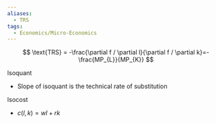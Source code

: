 ```yaml
---
aliases:
  - TRS
tags:
  - Economics/Micro-Economics
---
```


$$
\text{TRS} = -\frac{\partial f / \partial l}{\partial f / \partial k}=- \frac{MP_{L}}{MP_{K}}
$$

Isoquant
- Slope of isoquant is the technical rate of substitution

Isocost
- $c(l,k)=wl+rk$
